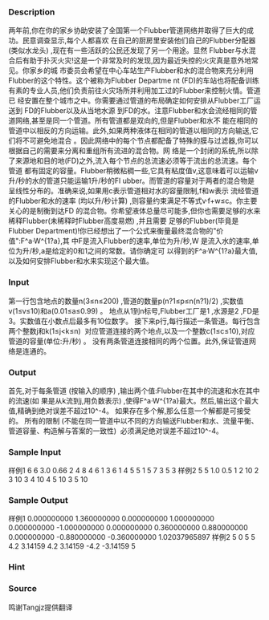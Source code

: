 
### Description
两年前,你在你的家乡协助安装了全国第一个Flubber管道网络并取得了巨大的成功。民意调查显示,每个人都喜欢
在自己的厨房里安装他们自己的Flubber分配器 (类似水龙头) ,现在有一些活跃的公民还发现了另一个用途。显然
Flubber与水混合后有助于扑灭火灾!这是一个非常及时的发现,因为最近失控的火灾真是意外地常见。你家乡的城
市委员会希望在中心车站生产Flubber和水的混合物来充分利用Flubber的这个特性。这个被称为Flubber Departme
nt (FD)的车站也将配备训练有素的专业人员,他们负责前往火灾场所并利用加工过的Flubber来控制火情。管道已
经安置在整个城市之中。你需要通过管道的布局确定如何安排从Flubber工厂运送到 FD的Flubber以及从当地水源
到FD的水。注意Flubber和水会流经相同的管道网络,甚至是同一个管道。所有管道都是双向的,但是Flubber和水不
能在相同的管道中以相反的方向运输。此外,如果两种液体在相同的管道以相同的方向输送,它们将不可避免地混合
。因此网络中的每个节点都配备了特殊的膜与过滤器,你可以根据自己的需要来分离和重组所有流进的混合物。网
络是一个封闭的系统,所以除了来源地和目的地(FD)之外,流入每个节点的总流速必须等于流出的总流速。每个管道
都有固定的容量。Flubber稍微粘稠一些,它具有粘度值v,这意味着可以运输v升/秒的水的管道只能运输1升/秒的Fl
ubber。而管道的容量对于两者的混合物是呈线性分布的。准确来说,如果用c表示管道相对水的容量限制,f和w表示
流经管道的Flubber和水的速率 (均以升/秒计算) ,则容量约束满足不等式v·f+w≤c。你主要关心的是制衡到达FD
的混合物。你希望液体总量尽可能多,但你也需要足够的水来稀释Flubber(未稀释时Flubber高度易燃) ,并且需要
足够的Flubber(毕竟是Flubber Department)!你已经想出了一个公式来衡量最终混合物的"价值":F^a·W^{1?a},其
中F是流入Flubber的速率,单位为升/秒,W 是流入水的速率,单位为升/秒,a是给定的0和1之间的常数。请你确定可
以得到的F^a·W^{1?a}最大值,以及如何安排Flubber和水来实现这个最大值。
### Input
第一行包含地点的数量n(3≤n≤200) ,管道的数量p(n?1≤p≤n(n?1)/2) ,实数值v(1≤v≤10)和a(0.01≤a≤0.99) 。
地点从1到n标号,Flubber工厂是1 ,水源是2 ,FD是3。实数值在小数点后最多有10位数字。
接下来p行,每行描述一条管道。每行包含两个整数j和k(1≤j<k≤n) 
对应管道连接的两个地点,以及一个整数c(1≤c≤10),对应管道的容量(单位:升/秒) 。
没有两条管道连接相同的两个位置。此外,保证管道网络是连通的。
### Output
首先,对于每条管道 (按输入的顺序) ,输出两个值:Flubber在其中的流速和水在其中的流速(如
果是从k流到j,用负数表示) ,使得F^a·W^{1?a}最大。然后,输出这个最大值,精确到绝对误差不超过10^-4。
如果存在多个解,那么任意一个解都是可接受的。
所有的限制 (不能在同一管道中以不同的方向输送Flubber和水、流量平衡、管道容量、构造解与答案的一致性) 
必须满足绝对误差不超过10^-4。
### Sample Input
样例1
6 6 3.0 0.66
2 4 8
4 6 1
3 6 1
4 5 5
1 5 7
3 5 3
样例2
5 5 1.0 0.5
1 2 10
2 3 10
3 4 10
4 5 10
3 5 10 
### Sample Output
样例1
0.000000000 1.360000000
0.000000000 1.000000000
0.000000000 -1.000000000
0.000000000 0.360000000
0.880000000 0.000000000
-0.880000000 -0.360000000
1.02037965897
样例2
5 0
5 5
4.2 3.14159
4.2 3.14159
-4.2 -3.14159
5
### Hint

### Source
鸣谢Tangjz提供翻译